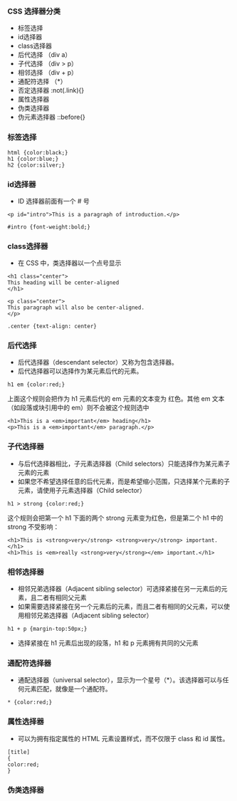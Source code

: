 ### CSS 选择器分类
 - 标签选择 
 - id选择器
 - class选择器
 - 后代选择 （div a）
 - 子代选择 （div > p）
 - 相邻选择 （div + p）
 - 通配符选择 （*）
 - 否定选择器 :not(.link){}
 - 属性选择器
 - 伪类选择器
 - 伪元素选择器 ::before{}

### 标签选择
```
html {color:black;}
h1 {color:blue;}
h2 {color:silver;}
```
### id选择器
- ID 选择器前面有一个 # 号 
```
<p id="intro">This is a paragraph of introduction.</p>
```
```
#intro {font-weight:bold;}
```
###  class选择器
- 在 CSS 中，类选择器以一个点号显示
```
<h1 class="center">
This heading will be center-aligned
</h1>

<p class="center">
This paragraph will also be center-aligned.
</p>
```
```
.center {text-align: center}
```
### 后代选择
- 后代选择器（descendant selector）又称为包含选择器。
- 后代选择器可以选择作为某元素后代的元素。
```
h1 em {color:red;}
```
上面这个规则会把作为 h1 元素后代的 em 元素的文本变为 红色。其他 em 文本（如段落或块引用中的 em）则不会被这个规则选中
```
<h1>This is a <em>important</em> heading</h1>
<p>This is a <em>important</em> paragraph.</p>
```
### 子代选择器
- 与后代选择器相比，子元素选择器（Child selectors）只能选择作为某元素子元素的元素
- 如果您不希望选择任意的后代元素，而是希望缩小范围，只选择某个元素的子元素，请使用子元素选择器（Child selector）
```
h1 > strong {color:red;}
```
这个规则会把第一个 h1 下面的两个 strong 元素变为红色，但是第二个 h1 中的 strong 不受影响：
```
<h1>This is <strong>very</strong> <strong>very</strong> important.</h1>
<h1>This is <em>really <strong>very</strong></em> important.</h1>
```
### 相邻选择器
- 相邻兄弟选择器（Adjacent sibling selector）可选择紧接在另一元素后的元素，且二者有相同父元素
- 如果需要选择紧接在另一个元素后的元素，而且二者有相同的父元素，可以使用相邻兄弟选择器（Adjacent sibling selector）
```
h1 + p {margin-top:50px;}
```
- 选择紧接在 h1 元素后出现的段落，h1 和 p 元素拥有共同的父元素
### 通配符选择器
- 通配选择器（universal selector），显示为一个星号（*）。该选择器可以与任何元素匹配，就像是一个通配符。
```
* {color:red;}
```


### 属性选择器
- 可以为拥有指定属性的 HTML 元素设置样式，而不仅限于 class 和 id 属性。
```
[title]
{
color:red;
}
```

### 伪类选择器
